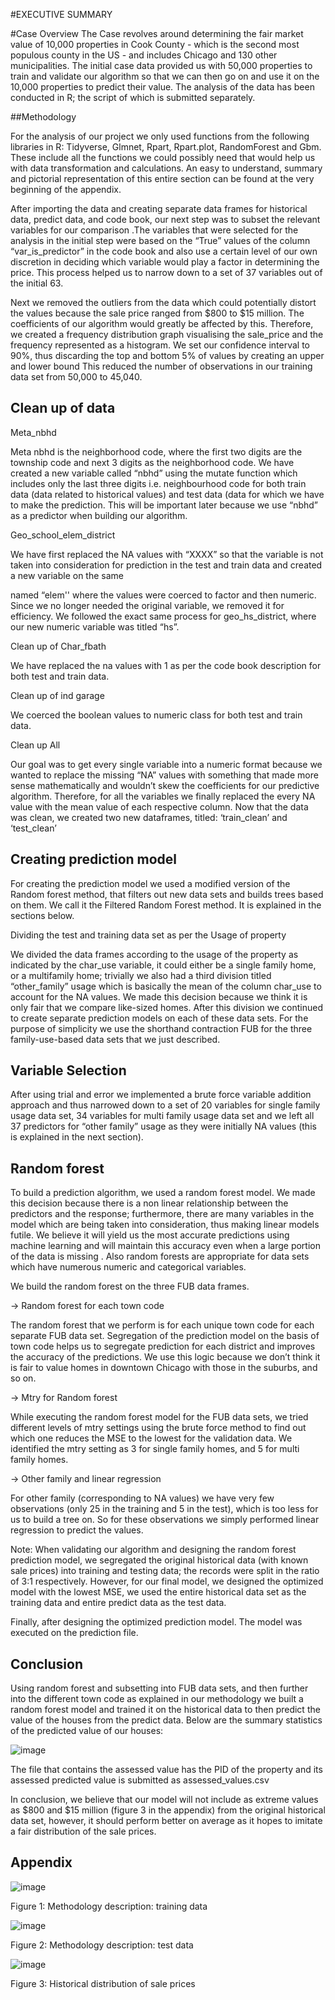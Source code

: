 #EXECUTIVE SUMMARY



#Case Overview
The Case revolves around determining the fair market value of 10,000 properties in Cook County - which is the second most populous county in the US - and includes Chicago and 130 other municipalities. The initial case data provided us with 50,000 properties to train and validate our algorithm so that we can then go on and use it on the 10,000 properties to predict their value. The analysis of the data has been conducted in R; the script of which is submitted separately.

 
##Methodology

For the analysis of our project we only used functions from the following libraries in R: Tidyverse, Glmnet, Rpart, Rpart.plot, RandomForest and Gbm. These include all the functions we could possibly need that would help us with data transformation and calculations. An easy to understand, summary and pictorial representation of this entire section can be found at the very beginning of the appendix.

After importing the data and creating separate data frames for historical data, predict data, and code book, our next step was to subset the relevant variables for our comparison .The variables that were selected for the analysis in the initial step were based on the “True” values of the column “var_is_predictor” in the code book and also use a certain level of our own discretion in deciding which variable would play a factor in determining the price. This process helped us to narrow down to a set of 37 variables out of the initial 63.

Next we removed the outliers from the data which could potentially distort the values because the sale price ranged from $800 to $15 million. The coefficients of our algorithm would greatly be affected by this. Therefore, we created a frequency distribution graph visualising the sale_price and the frequency represented as a histogram. We set our confidence interval to 90%, thus discarding the top and bottom 5% of values by creating an upper and lower bound This reduced the number of observations in our training data set from 50,000 to 45,040.



## Clean up of data


 Meta_nbhd

Meta nbhd is the neighborhood code, where the first two digits are the township code and next 3 digits as the neighborhood code. We have created a new variable called “nbhd” using the mutate function which includes only the last three digits i.e. neighbourhood code for both train data (data related to historical values) and test data (data for which we have to make the prediction. This will be important later because we use “nbhd” as a predictor when building our algorithm.



 Geo_school_elem_district

We have first replaced the NA values with “XXXX” so that the variable is not taken into consideration for prediction in the test and train data and created a new variable on the same
 
named “elem'' where the values were coerced to factor and then numeric. Since we no longer needed the original variable, we removed it for efficiency. We followed the exact same process for geo_hs_district, where our new numeric variable was titled “hs”.



 Clean up of Char_fbath

We have replaced the na values with 1 as per the code book description for both test and train data.



 Clean up of ind garage

We coerced the boolean values to numeric class for both test and train data.



 Clean up All

Our goal was to get every single variable into a numeric format because we wanted to replace the missing “NA” values with something that made more sense mathematically and wouldn’t skew the coefficients for our predictive algorithm. Therefore, for all the variables we finally replaced the every NA value with the mean value of each respective column. Now that the data was clean, we created two new dataframes, titled: ‘train_clean’ and ‘test_clean’
 
## Creating prediction model

For creating the prediction model we used a modified version of the Random forest method, that filters out new data sets and builds trees based on them. We call it the Filtered Random Forest method. It is explained in the sections below.

 Dividing the test and training data set as per the Usage of property

We divided the data frames according to the usage of the property as indicated by the char_use variable, it could either be a single family home, or a multifamily home; trivially we also had a third division titled “other_family” usage which is basically the mean of the column char_use to account for the NA values. We made this decision because we think it is only fair that we compare like-sized homes. After this division we continued to create separate prediction models on each of these data sets. For the purpose of simplicity we use the shorthand contraction FUB for the three family-use-based data sets that we just described.

 ## Variable Selection

After using trial and error we implemented a brute force variable addition approach and thus narrowed down to a set of 20 variables for single family usage data set, 34 variables for multi family usage data set and we left all 37 predictors for “other family” usage as they were initially NA values (this is explained in the next section).

## Random forest

To build a prediction algorithm, we used a random forest model. We made this decision because there is a non linear relationship between the predictors and the response; furthermore, there are many variables in the model which are being taken into consideration, thus making linear models futile. We believe it will yield us the most accurate predictions using machine learning and will maintain this accuracy even when a large portion of the data is missing . Also random forests are appropriate for data sets which have numerous numeric and categorical variables.

We build the random forest on the three FUB data frames.

-> Random forest for each town code

The random forest that we perform is for each unique town code for each separate FUB data set. Segregation of the prediction model on the basis of town code helps us to segregate prediction for each district and improves the accuracy of the predictions. We use this logic because we don’t think it is fair to value homes in downtown Chicago with those in the suburbs, and so on.
 
-> Mtry for Random forest

While executing the random forest model for the FUB data sets, we tried different levels of mtry settings using the brute force method to find out which one reduces the MSE to the lowest for the validation data. We identified the mtry setting as 3 for single family homes, and 5 for multi family homes.

-> Other family and linear regression

For other family (corresponding to NA values) we have very few observations (only 25 in the training and 5 in the test), which is too less for us to build a tree on. So for these observations we simply performed linear regression to predict the values.

Note: When validating our algorithm and designing the random forest prediction model, we segregated the original historical data (with known sale prices) into training and testing data; the records were split in the ratio of 3:1 respectively. However, for our final model, we designed the optimized model with the lowest MSE, we used the entire historical data set as the training data and entire predict data as the test data.

Finally, after designing the optimized prediction model. The model was executed on the prediction file.
 
## Conclusion
Using random forest and subsetting into FUB data sets, and then further into the different town code as explained in our methodology we built a random forest model and trained it on the historical data to then predict the value of the houses from the predict data. Below are the summary statistics of the predicted value of our houses:


![image](https://user-images.githubusercontent.com/77515069/121123682-7bdee280-c7d8-11eb-920b-629912613f82.png)


The file that contains the assessed value has the PID of the property and its assessed predicted value is submitted as assessed_values.csv

In conclusion, we believe that our model will not include as extreme values as $800 and $15 million (figure 3 in the appendix) from the original historical data set, however, it should perform better on average as it hopes to imitate a fair distribution of the sale prices.


## Appendix


![image](https://user-images.githubusercontent.com/77515069/121123744-987b1a80-c7d8-11eb-9983-8a1cbd5eecdf.png)

Figure 1: Methodology description: training data


![image](https://user-images.githubusercontent.com/77515069/121123764-a2048280-c7d8-11eb-93e9-14dac84a7ec1.png)

Figure 2: Methodology description: test data


![image](https://user-images.githubusercontent.com/77515069/121123816-b5afe900-c7d8-11eb-8590-81c251ca795e.png)

Figure 3: Historical distribution of sale prices



